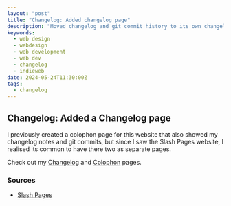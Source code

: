 ```yaml
---
layout: "post"
title: "Changelog: Added changelog page"
description: "Moved changelog and git commit history to its own changelog page."
keywords:
  - web design
  - webdesign
  - web development
  - web dev
  - changelog
  - indieweb
date: 2024-05-24T11:30:00Z 
tags:
  - changelog
---
```

## Changelog: Added a Changelog page

I previously created a colophon page for this website that also showed my changelog notes and git commits, but since I saw the Slash Pages website, I realised its common to have there two as separate pages.

Check out my [Changelog](/changelog/ "Changelog") and [Colophon](/colophon/ "Colophon") pages.

### Sources
- [Slash Pages](https://slashpages.net/ "Slash Pages")
